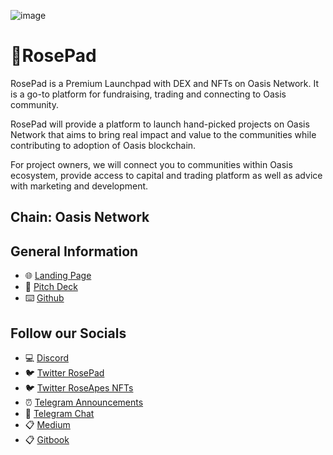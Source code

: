 ![image](https://user-images.githubusercontent.com/4479171/164606160-0eed3682-7f21-4773-87a0-e20d49d76f62.png)


# 🌹**RosePad** 
RosePad is a Premium Launchpad with DEX and NFTs on Oasis Network. It is a go-to platform for fundraising, trading and connecting to Oasis community. 

RosePad will provide a platform to launch hand-picked projects on Oasis Network that aims to bring real impact and value to the communities while contributing to adoption of Oasis blockchain. 

For project owners, we will connect you to communities within Oasis ecosystem, provide access to capital and trading platform as well as advice with marketing and development.

## Chain: Oasis Network

## General Information
- 🌐 [Landing Page](https://rosepad.io/)
- 🎯 [Pitch Deck](https://docsend.com/view/s/44ibw8987nkge9rx)
- ⌨️ [Github](https://github.com/rosepad-tech)
 
## Follow our Socials
- 💻 [Discord](https://discord.gg/rosepad)
- 🐦 [Twitter RosePad](https://twitter.com/RosePadMedia)
- 🐦 [Twitter RoseApes NFTs](https://twitter.com/rose_apes)
- ⏰ [Telegram Announcements](http://t.me/RosePadAnn)
- 💎 [Telegram Chat](http://t.me/RosePadMedia)
- 📋 [Medium](https://rosepad.medium.com/)
- 📋 [Gitbook](https://rosepad.gitbook.io/)

